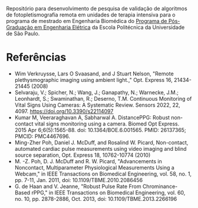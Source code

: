 Repositório para desenvolvimento de pesquisa de validação de algoritmos de fotopletismografia remota em unidades de terapia intensiva para o programa de mestrado em Engenharia Biomédica do [Programa de Pós-Graduação em Engenharia Elétrica](https://ppgee.poli.usp.br/pb) da Escola Politécnica da Universidade de São Paulo.

# Referências

- Wim Verkruysse, Lars O Svaasand, and J Stuart Nelson, "Remote plethysmographic imaging using ambient light.," Opt. Express 16, 21434-21445 (2008)
- Selvaraju, V.; Spicher, N.; Wang, J.; Ganapathy, N.; Warnecke, J.M.; Leonhardt, S.; Swaminathan, R.; Deserno, T.M. Continuous Monitoring of Vital Signs Using Cameras: A Systematic Review. Sensors 2022, 22, 4097. https://doi.org/10.3390/s22114097
- Kumar M, Veeraraghavan A, Sabharwal A. DistancePPG: Robust non-contact vital signs monitoring using a camera. Biomed Opt Express. 2015 Apr 6;6(5):1565-88. doi: 10.1364/BOE.6.001565. PMID: 26137365; PMCID: PMC4467696.
- Ming-Zher Poh, Daniel J. McDuff, and Rosalind W. Picard, Non-contact, automated cardiac pulse measurements using video imaging and blind source separation, Opt. Express 18, 10762-10774 (2010)
- M. -Z. Poh, D. J. McDuff and R. W. Picard, "Advancements in Noncontact, Multiparameter Physiological Measurements Using a Webcam," in IEEE Transactions on Biomedical Engineering, vol. 58, no. 1, pp. 7-11, Jan. 2011, doi: 10.1109/TBME.2010.2086456
- G. de Haan and V. Jeanne, "Robust Pulse Rate From Chrominance-Based rPPG," in IEEE Transactions on Biomedical Engineering, vol. 60, no. 10, pp. 2878-2886, Oct. 2013, doi: 10.1109/TBME.2013.2266196
